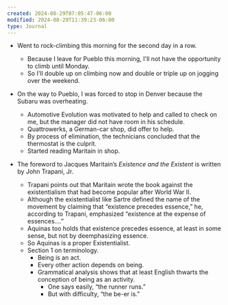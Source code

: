 ```yaml
---
created: 2024-08-29T07:05:47-06:00
modified: 2024-08-29T11:39:23-06:00
type: Journal
---
```


- Went to rock-climbing this morning for the
  second day in a row.
  - Because I leave for Pueblo this morning,
    I'll not have the opportunity to climb
    until Monday.
  - So I'll double up on climbing now and
    double or triple up on jogging over the
    weekend.

- On the way to Pueblo, I was forced to stop
  in Denver because the Subaru was
  overheating.
  - Automotive Evolution was motivated to
    help and called to check on me, but the
    manager did not have room in his
    schedule.
  - Quattrowerks, a German-car shop, did
    offer to help.
  - By process of elimination, the
    technicians concluded that the
    thermostat is the culprit.
  - Started reading Maritain in shop.

- The foreword to Jacques Maritain’s
  _Existence and the Existent_ is written by
  John Trapani, Jr.
  - Trapani points out that Maritain wrote
    the book against the existentialism that
    had become popular after World War II.
  - Although the existentialist like Sartre
    defined the name of the movement by
    claiming that “existence precedes
    essence,” he, according to Trapani,
    emphasized “existence at the expense of
    essences….”
  - Aquinas too holds that existence
    precedes essence, at least in some
    sense, but not by deemphasizing essence.
  - So Aquinas is a proper Existentialist.
  - Section 1 on terminology.
    - Being is an act.
    - Every other action depends on being.
    - Grammatical analysis shows that at
      least English thwarts the conception
      of being as an activity.
      - One says easily, “the runner runs.”
      - But with difficulty, “the be-er is.”

<!-- EOF -->
